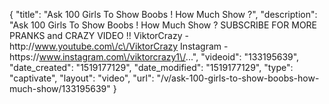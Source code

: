 {
    "title": "Ask 100 Girls To Show Boobs ! How Much Show ?",
    "description": "Ask 100 Girls To Show Boobs ! How Much Show ? SUBSCRIBE FOR MORE PRANKS and CRAZY VIDEO !! ViktorCrazy - http:\/\/www.youtube.com\/c\/ViktorCrazy Instagram - https:\/\/www.instagram.com\/viktorcrazy1\/...",
    "videoid": "133195639",
    "date_created": "1519177129",
    "date_modified": "1519177129",
    "type": "captivate",
    "layout": "video",
    "url": "\/v\/ask-100-girls-to-show-boobs-how-much-show\/133195639"
}